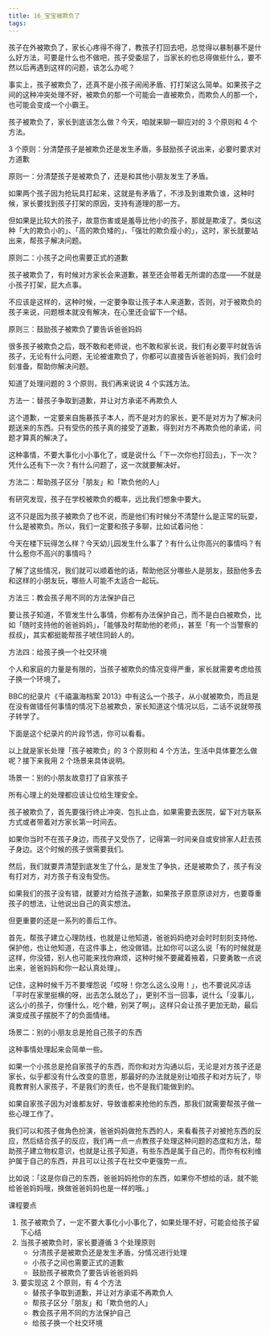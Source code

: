 ```yaml
---
title: 16_宝宝被欺负了
tags: 
---
```


孩子在外被欺负了，家长心疼得不得了，教孩子打回去吧，总觉得以暴制暴不是什么好方法，可要是什么也不做吧，孩子受委屈了，当家长的也总得做些什么，要不然以后再遇到这样的问题，该怎么办呢？
 
事实上，孩子被欺负了，还真不是小孩子闹闹矛盾、打打架这么简单。如果孩子之间的这种冲突处理不好，被欺负的那一个可能会一直被欺负，而欺负人的那一个，也可能会变成一个小霸王。
 
孩子被欺负了，家长到底该怎么做？今天，咱就来聊一聊应对的 3 个原则和 4 个方法。

3 个原则：分清楚孩子是被欺负还是发生矛盾，多鼓励孩子说出来，必要时要求对方道歉



原则一：分清楚孩子是被欺负了，还是和其他小朋友发生了矛盾。

如果两个孩子因为抢玩具打起来，这就是有矛盾了，不涉及到谁欺负谁，这种时候，家长要找到孩子打架的原因，支持有道理的那一方。
 
但如果是比较大的孩子，故意伤害或是羞辱比他小的孩子，那就是欺凌了。类似这种「大的欺负小的」、「高的欺负矮的」、「强壮的欺负瘦小的」，这时，家长就要站出来，帮孩子解决问题。
 
原则二：小孩子之间也需要正式的道歉
 
孩子被欺负了，有时候对方家长会来道歉，甚至还会带着无所谓的态度——不就是小孩子打架，屁大点事。
 
不应该是这样的，这种时候，一定要争取让孩子本人来道歉，否则，对于被欺负的孩子来说，问题根本就没有解决，在心里还会留下一个结。
 
原则三：鼓励孩子被欺负了要告诉爸爸妈妈
 
很多孩子被欺负之后，既不敢和老师说，也不敢和家长说，我们有必要平时就告诉孩子，无论有什么问题，无论被谁欺负了，你都可以直接告诉爸爸妈妈，我们会时刻准备，帮助你解决问题。
 
知道了处理问题的 3 个原则，我们再来说说 4 个实践方法。

方法一：替孩子争取到道歉，并让对方承诺不再欺负人

这个道歉，一定要来自施暴孩子本人，而不是对方的家长，更不是对方为了解决问题送来的东西。只有受伤的孩子真的接受了道歉，得到对方不再欺负他的承诺，问题才算真的解决了。
 
这种事情，不要大事化小小事化了，或是说什么「下一次你也打回去」，下一次？凭什么还有下一次？有什么问题了，这一次就要解决好。

方法二：帮助孩子区分「朋友」和「欺负他的人」

有研究发现，孩子在学校被欺负的概率，远比我们想象中要大。
 
这不只是因为孩子被欺负了也不说，而是他们有时候分不清楚什么是正常的玩耍，什么是被欺负。所以，我们一定要和孩子多聊，比如试着问他：
 
今天在楼下玩得怎么样？今天幼儿园发生什么事了？有什么让你高兴的事情吗？有什么惹你不高兴的事情吗？
 
了解了这些情况，我们就可以顺着他的话，帮助他区分哪些人是朋友，鼓励他多去和这样的小朋友玩，哪些人可能不太适合一起玩。

方法三：教会孩子用不同的方法保护自己



要让孩子知道，不管发生什么事情，你都有办法保护自己，而不是白白被欺负，比如「随时支持他的爸爸妈妈」，「能够及时帮助他的老师」，甚至「有一个当警察的叔叔」，其实都挺能帮孩子唬住同龄人的。

方法四：给孩子换一个社交环境

个人和家庭的力量是有限的，当孩子被欺负的情况变得严重，家长就需要考虑给孩子换一个环境了。
 
BBC的纪录片《千禧瀛海档案 2013》中有这么一个孩子，从小就被欺负，而且是在没有做错任何事情的情况下总被欺负，家长知道这个情况以后，二话不说就带孩子转学了。
 
下面是这个纪录片的片段节选，你可以看看。


以上就是家长处理「孩子被欺负」的 3 个原则和 4 个方法，生活中具体要怎么做呢？接下来我用 2 个场景来具体说明。

场景一：别的小朋友故意打了自家孩子



所有心理上的处理都应该让位给生理安全。
 
孩子被欺负了，首先要强行终止冲突、包扎止血，如果需要去医院，留下对方联系方式或者带着对方家长第一时间去。
 
如果你当时不在孩子身边，而孩子又受伤了，记得第一时间亲自或安排家人赶去孩子身边。这个时候的孩子很需要我们。
 
然后，我们就要弄清楚到底发生了什么，是发生了争执，还是被欺负了，孩子有没有打对方，对方孩子有没有受伤。
 
如果我们的孩子没有错，就要对方给孩子道歉，如果孩子原意原谅对方，也要尊重孩子的想法，让他说出自己的真实想法。
 
但更重要的还是一系列的善后工作。
 
首先，帮孩子建立心理防线，也就是让他知道，爸爸妈妈绝对会时时刻刻支持他、保护他，也让他知道，在这件事上，他没做错。比如你可以这么说「有的时候就是这样，你没错，别人也可能来找你麻烦，这种时候不要藏着掖着，只要勇敢一点说出来，爸爸妈妈和你一起认真处理」。
 
记住，这种时候千万不要埋怨说「哎呀！你怎么这么没用！」，也不要说风凉话「平时在家里挺横的呀，出去怎么就怂了」，更别不当一回事，说什么「没事儿，这么小的孩子，你懂什么，吃个糖，别哭了啊」。这样只会让孩子更加无助，最后演变成孩子摆脱不了的负面情绪。

场景二：别的小朋友总是抢自己孩子的东西



这种事情处理起来会简单一些。
 
如果一个小孩总是抢自家孩子的东西，而你和对方沟通以后，无论是对方孩子还是家长，似乎都没有什么改变的意思，那最好的办法就是别让咱孩子和对方玩了，毕竟教育别人家孩子，不是我们的责任，也不是我们能做到的。
 
如果自家孩子因为对谁都友好，导致谁都来抢他的东西，那我们就需要帮孩子做一些心理工作了。
 
我们可以和孩子做角色扮演，爸爸妈妈做抢东西的人，来看看孩子对被抢东西的反应，然后结合孩子的反应，我们再一点一点教孩子处理这种问题的态度和方法，帮助孩子建立物权意识，也就是让孩子知道，有些东西是属于自己的，而你有权利维护属于自己的东西，并且可以让孩子在社交中更强势一点。
 
比如说：「这是你自己的东西，爸爸妈妈抢你的东西，如果你不想给的话，就不能给爸爸妈妈哦，换做爸爸妈妈也是一样的哦。」

课程要点

1. 孩子被欺负了，一定不要大事化小小事化了，如果处理不好，可能会给孩子留下心结
2. 当孩子被欺负时，家长要遵循 3 个处理原则
	- 分清孩子是被欺负还是发生矛盾，分情况进行处理
	- 小孩子之间也需要正式的道歉
	- 鼓励孩子被欺负了要告诉爸爸妈妈
3. 要实现这 2 个原则，有 4 个方法
	- 替孩子争取到道歉，并让对方承诺不再欺负人
	- 帮孩子区分「朋友」和「欺负他的人」
	- 教会孩子用不同的方法保护自己
	- 给孩子换一个社交环境
